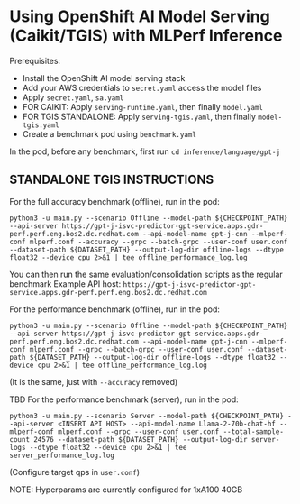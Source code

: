 # Using OpenShift AI Model Serving (Caikit/TGIS) with MLPerf Inference

Prerequisites:
 - Install the OpenShift AI model serving stack
 - Add your AWS credentials to `secret.yaml` access the model files
 - Apply `secret.yaml`, `sa.yaml`
 - FOR CAIKIT: Apply `serving-runtime.yaml`, then finally `model.yaml`
 - FOR TGIS STANDALONE: Apply `serving-tgis.yaml`, then finally `model-tgis.yaml`
 - Create a benchmark pod using `benchmark.yaml`

In the pod, before any benchmark, first run `cd inference/language/gpt-j`

## STANDALONE TGIS INSTRUCTIONS
For the full accuracy benchmark (offline), run in the pod:
```
python3 -u main.py --scenario Offline --model-path ${CHECKPOINT_PATH} --api-server https://gpt-j-isvc-predictor-gpt-service.apps.gdr-perf.perf.eng.bos2.dc.redhat.com --api-model-name gpt-j-cnn --mlperf-conf mlperf.conf --accuracy --grpc --batch-grpc --user-conf user.conf --dataset-path ${DATASET_PATH} --output-log-dir offline-logs --dtype float32 --device cpu 2>&1 | tee offline_performance_log.log
```
You can then run the same evaluation/consolidation scripts as the regular benchmark
Example API host: `https://gpt-j-isvc-predictor-gpt-service.apps.gdr-perf.perf.eng.bos2.dc.redhat.com`


For the performance benchmark (offline), run in the pod:
```
python3 -u main.py --scenario Offline --model-path ${CHECKPOINT_PATH} --api-server https://gpt-j-isvc-predictor-gpt-service.apps.gdr-perf.perf.eng.bos2.dc.redhat.com --api-model-name gpt-j-cnn --mlperf-conf mlperf.conf --grpc --batch-grpc --user-conf user.conf --dataset-path ${DATASET_PATH} --output-log-dir offline-logs --dtype float32 --device cpu 2>&1 | tee offline_performance_log.log
```
(It is the same, just with `--accuracy` removed)


TBD
For the performance benchmark (server), run in the pod:
```
python3 -u main.py --scenario Server --model-path ${CHECKPOINT_PATH} --api-server <INSERT API HOST> --api-model-name Llama-2-70b-chat-hf --mlperf-conf mlperf.conf --grpc --user-conf user.conf --total-sample-count 24576 --dataset-path ${DATASET_PATH} --output-log-dir server-logs --dtype float32 --device cpu 2>&1 | tee server_performance_log.log
```
(Configure target qps in `user.conf`)


NOTE: Hyperparams are currently configured for 1xA100 40GB
